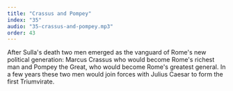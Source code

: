 ```yaml
---
title: "Crassus and Pompey"
index: "35"
audio: "35-crassus-and-pompey.mp3"
order: 43
---
```


After Sulla's death two men emerged as the vanguard of Rome's new political generation: Marcus Crassus who would become Rome's richest man and Pompey the Great, who would become Rome's greatest general. In a few years these two men would join forces with Julius Caesar to form the first Triumvirate.
